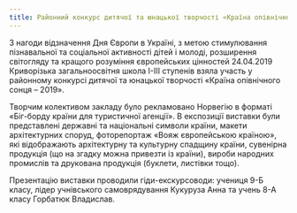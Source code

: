 ```yaml
---
title: Районний конкурс дитячої та юнацької творчості «Країна опівнічного сонця – 2019»
---
```


З нагоди відзначення Дня Європи в Україні, з метою стимулювання пізнавальної та соціальної активності дітей і молоді, розширення світогляду та кращого розуміння європейських цінностей 24.04.2019 Криворізька загальноосвітня школа І-ІІІ ступенів взяла участь у районному конкурсі дитячої та юнацької творчості «Країна опівнічного сонця – 2019».

Творчим колективом закладу було рекламовано Норвегію в форматі «Біг-борду країни для туристичної агенції». В експозиції виставки були представлені державні та національні символи країни, макети архітектурних споруд, фоторепортаж «Вояж європейською країною», які відображають архітектурну та культурну спадщину країни, сувенірна продукція (що на згадку можна привезти із країни), вироби народних промислів та друкована продукція (буклети, листівки тощо).

Презентацію виставки проводили гіди-екскурсоводи: учениця 9-Б класу, лідер учнівського самоврядування Кукуруза Анна та учень 8-А класу Горбатюк Владислав.

<slideshow />
